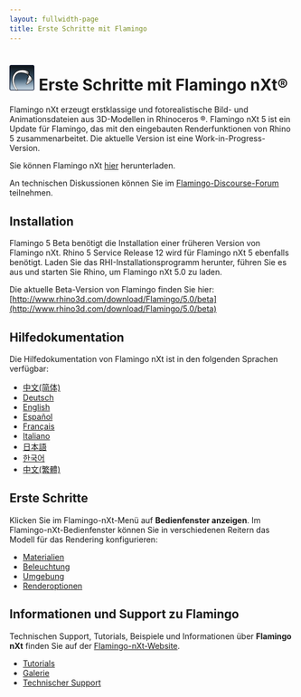 ```yaml
---
layout: fullwidth-page
title: Erste Schritte mit Flamingo
---
```


# ![images/flamingotab.svg](images/flamingotab.svg) Erste Schritte mit Flamingo nXt®
Flamingo nXt erzeugt erstklassige und fotorealistische Bild- und Animationsdateien aus 3D-Modellen in Rhinoceros ®. Flamingo nXt 5 ist ein Update für Flamingo, das mit den eingebauten Renderfunktionen von Rhino 5 zusammenarbeitet. Die aktuelle Version ist eine Work-in-Progress-Version.

Sie können Flamingo nXt [hier](http://www.rhino3d.com/download/flamingo/5/beta) herunterladen.

An technischen Diskussionen können Sie im [Flamingo-Discourse-Forum](http://discourse.mcneel.com/c/rendering/flamingo) teilnehmen.

## Installation

Flamingo 5 Beta benötigt die Installation einer früheren Version von Flamingo nXt. Rhino 5 Service Release 12 wird für Flamingo nXt 5 ebenfalls benötigt.
Laden Sie das RHI-Installationsprogramm herunter, führen Sie es aus und starten Sie Rhino, um Flamingo nXt 5.0 zu laden.

Die aktuelle Beta-Version von Flamingo finden Sie hier: [http://www.rhino3d.com/download/Flamingo/5.0/beta](http://www.rhino3d.com/download/Flamingo/5.0/beta)

## Hilfedokumentation
Die Hilfedokumentation von Flamingo nXt ist in den folgenden Sprachen verfügbar:

* [中文(简体)]({{baseurl}}/cn/flamingo/5/help)
* [Deutsch]({{baseurl}}/de/flamingo/5/help)
* [English]({{baseurl}}/en/flamingo/5/help)
* [Español]({{baseurl}}/es/flamingo/5/help)
* [Français]({{baseurl}}/fr/flamingo/5/help)
* [Italiano]({{baseurl}}/it/flamingo/5/help)
* [日本語]({{baseurl}}/jp/flamingo/5/help)
* [한국어]({{baseurl}}/kr/flamingo/5/help)
* [中文(繁體)]({{baseurl}}/tw/flamingo/5/help)

## Erste Schritte
Klicken Sie im Flamingo-nXt-Menü auf **Bedienfenster anzeigen**. Im Flamingo-nXt-Bedienfenster können Sie in verschiedenen Reitern das Modell für das Rendering konfigurieren:

* [Materialien](../help/material-editor.html)
* [Beleuchtung](../help/lighting-tab.html)
* [Umgebung](../help/environment-tab.html)
* [Renderoptionen](../help/render-tab.html)

## Informationen und Support zu Flamingo
Technischen Support, Tutorials, Beispiele und Informationen über **Flamingo nXt** finden Sie auf der [Flamingo-nXt-Website](http://nxt.flamingo3d.com/).

 * [Tutorials](http://nxt.flamingo3d.com/page/tutorials-and-documentation)
 * [Galerie](http://nxt.flamingo3d.com/photo)
 * [Technischer Support](http://discourse.mcneel.com/c/rendering/flamingo)